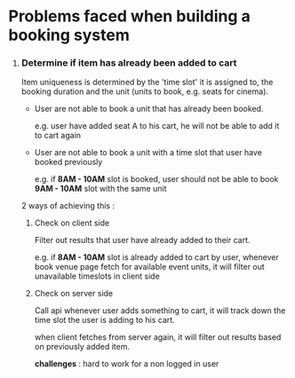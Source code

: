 # Problems faced when building a booking system

1.  ### Determine if item has already been added to cart

    Item uniqueness is determined by the 'time slot' it is assigned to, the booking duration and the unit (units to book, e.g. seats for cinema).

    - User are not able to book a unit that has already been booked.

      e.g. user have added seat A to his cart, he will not be able to add it to cart again

    - User are not able to book a unit with a time slot that user have booked previously

      e.g. if **8AM - 10AM** slot is booked, user should not be able to book **9AM - 10AM** slot with the same unit

    2 ways of achieving this :

    1. Check on client side

       Filter out results that user have already added to their cart.

       e.g. if **8AM - 10AM** slot is already added to cart by user, whenever book venue page fetch for available event units, it will filter out unavailable timeslots in client side

    2. Check on server side

       Call api whenever user adds something to cart, it will track down the time slot the user is adding to his cart.

       when client fetches from server again, it will filter out results based on previously added item.

       **challenges** : hard to work for a non logged in user
